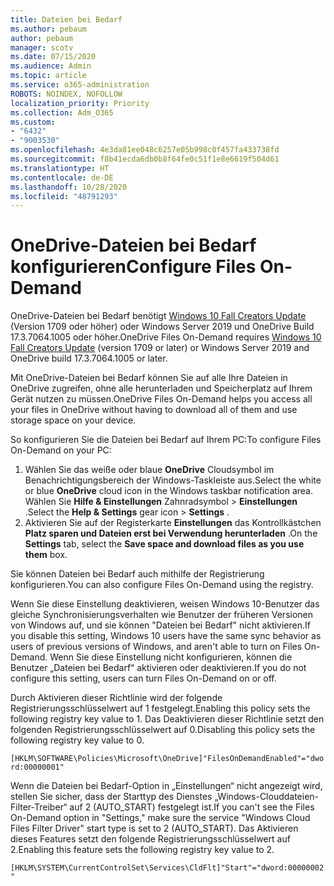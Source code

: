 ```yaml
---
title: Dateien bei Bedarf
ms.author: pebaum
author: pebaum
manager: scotv
ms.date: 07/15/2020
ms.audience: Admin
ms.topic: article
ms.service: o365-administration
ROBOTS: NOINDEX, NOFOLLOW
localization_priority: Priority
ms.collection: Adm_O365
ms.custom:
- "6432"
- "9003530"
ms.openlocfilehash: 4e3da81ee048c6257e05b998c0f457fa433738fd
ms.sourcegitcommit: f8b41ecda6db0b8f64fe0c51f1e8e6619f504d61
ms.translationtype: HT
ms.contentlocale: de-DE
ms.lasthandoff: 10/28/2020
ms.locfileid: "48791293"
---
```

# <a name="configure-files-on-demand"></a><span data-ttu-id="9c430-102">OneDrive-Dateien bei Bedarf konfigurieren</span><span class="sxs-lookup"><span data-stu-id="9c430-102">Configure Files On-Demand</span></span>

<span data-ttu-id="9c430-103">OneDrive-Dateien bei Bedarf benötigt [Windows 10 Fall Creators Update](https://go.microsoft.com/fwlink/p/?linkid=859040) (Version 1709 oder höher) oder Windows Server 2019 und OneDrive Build 17.3.7064.1005 oder höher.</span><span class="sxs-lookup"><span data-stu-id="9c430-103">OneDrive Files On-Demand requires [Windows 10 Fall Creators Update](https://go.microsoft.com/fwlink/p/?linkid=859040) (version 1709 or later) or Windows Server 2019 and OneDrive build 17.3.7064.1005 or later.</span></span>

<span data-ttu-id="9c430-104">Mit OneDrive-Dateien bei Bedarf können Sie auf alle Ihre Dateien in OneDrive zugreifen, ohne alle herunterladen und Speicherplatz auf Ihrem Gerät nutzen zu müssen.</span><span class="sxs-lookup"><span data-stu-id="9c430-104">OneDrive Files On-Demand helps you access all your files in OneDrive without having to download all of them and use storage space on your device.</span></span>

<span data-ttu-id="9c430-105">So konfigurieren Sie die Dateien bei Bedarf auf Ihrem PC:</span><span class="sxs-lookup"><span data-stu-id="9c430-105">To configure Files On-Demand on your PC:</span></span>

1. <span data-ttu-id="9c430-106">Wählen Sie das weiße oder blaue **OneDrive** Cloudsymbol im Benachrichtigungsbereich der Windows-Taskleiste aus.</span><span class="sxs-lookup"><span data-stu-id="9c430-106">Select the white or blue **OneDrive** cloud icon in the Windows taskbar notification area.</span></span> <span data-ttu-id="9c430-107">Wählen Sie **Hilfe & Einstellungen** Zahnradsymbol > **Einstellungen** .</span><span class="sxs-lookup"><span data-stu-id="9c430-107">Select the **Help & Settings** gear icon > **Settings** .</span></span>
2. <span data-ttu-id="9c430-108">Aktivieren Sie auf der Registerkarte **Einstellungen** das Kontrollkästchen **Platz sparen und Dateien erst bei Verwendung herunterladen** .</span><span class="sxs-lookup"><span data-stu-id="9c430-108">On the **Settings** tab, select the **Save space and download files as you use them** box.</span></span>  

<span data-ttu-id="9c430-109">Sie können Dateien bei Bedarf auch mithilfe der Registrierung konfigurieren.</span><span class="sxs-lookup"><span data-stu-id="9c430-109">You can also configure Files On-Demand using the registry.</span></span>

<span data-ttu-id="9c430-110">Wenn Sie diese Einstellung deaktivieren, weisen Windows 10-Benutzer das gleiche Synchronisierungsverhalten wie Benutzer der früheren Versionen von Windows auf, und sie können "Dateien bei Bedarf" nicht aktivieren.</span><span class="sxs-lookup"><span data-stu-id="9c430-110">If you disable this setting, Windows 10 users have the same sync behavior as users of previous versions of Windows, and aren't able to turn on Files On-Demand.</span></span> <span data-ttu-id="9c430-111">Wenn Sie diese Einstellung nicht konfigurieren, können die Benutzer „Dateien bei Bedarf“ aktivieren oder deaktivieren.</span><span class="sxs-lookup"><span data-stu-id="9c430-111">If you do not configure this setting, users can turn Files On-Demand on or off.</span></span>

<span data-ttu-id="9c430-112">Durch Aktivieren dieser Richtlinie wird der folgende Registrierungsschlüsselwert auf 1 festgelegt.</span><span class="sxs-lookup"><span data-stu-id="9c430-112">Enabling this policy sets the following registry key value to 1.</span></span> <span data-ttu-id="9c430-113">Das Deaktivieren dieser Richtlinie setzt den folgenden Registrierungsschlüsselwert auf 0.</span><span class="sxs-lookup"><span data-stu-id="9c430-113">Disabling this policy sets the following registry key value to 0.</span></span>

`[HKLM\SOFTWARE\Policies\Microsoft\OneDrive]"FilesOnDemandEnabled"="dword:00000001"`

<span data-ttu-id="9c430-114">Wenn die Dateien bei Bedarf-Option in „Einstellungen“ nicht angezeigt wird, stellen Sie sicher, dass der Starttyp des Dienstes „Windows-Clouddateien-Filter-Treiber“ auf 2 (AUTO_START) festgelegt ist.</span><span class="sxs-lookup"><span data-stu-id="9c430-114">If you can't see the Files On-Demand option in "Settings," make sure the service "Windows Cloud Files Filter Driver" start type is set to 2 (AUTO_START).</span></span> <span data-ttu-id="9c430-115">Das Aktivieren dieses Features setzt den folgende Registrierungsschlüsselwert auf 2.</span><span class="sxs-lookup"><span data-stu-id="9c430-115">Enabling this feature sets the following registry key value to 2.</span></span>

`[HKLM\SYSTEM\CurrentControlSet\Services\CldFlt]"Start"="dword:00000002"`